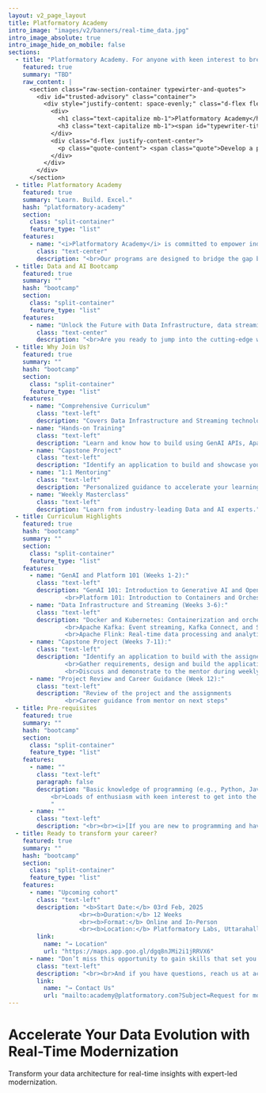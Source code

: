 ```yaml
---
layout: v2_page_layout
title: Platformatory Academy
intro_image: "images/v2/banners/real-time_data.jpg"
intro_image_absolute: true
intro_image_hide_on_mobile: false
sections:
  - title: "Platformatory Academy. For anyone with keen interest to break into Data and AI."
    featured: true
    summary: "TBD"
    raw_content: |
      <section class="raw-section-container typewirter-and-quotes">
        <div id="trusted-advisory" class="container">
          <div style="justify-content: space-evenly;" class="d-flex flex-column h-100 ">
            <div>
              <h1 class="text-capitalize mb-1">Platformatory Academy</h1>
              <h3 class="text-capitalize mb-1"><span id="typewriter-title" >Embrace the world of Data & AI.</span></h3>
            </div>
            <div class="d-flex justify-content-center">
              <p class="quote-content"> <span class="quote">Develop a passion for learning. If you do, you will never cease to grow.</span>  – Anthony J. D'Angelo</p>
            </div>
          </div>  
        </div>
      </section>
  - title: Platformatory Academy
    featured: true
    summary: "Learn. Build. Excel."
    hash: "platformatory-academy"
    section:
      class: "split-container"
      feature_type: "list"
    features:
      - name: "<i>Platformatory Academy</i> is committed to empower individuals to upskill on Data and AI."
        class: "text-center"
        description: "<br>Our programs are designed to bridge the gap between theory and practice, offering hands-on experience from seasoned practitioners. Understanding real-world scenarios and challenges, participants gain the expertise they need to excel as platform and data engineers, ready to handle the dynamic challenges in an organization."
  - title: Data and AI Bootcamp
    featured: true
    summary: ""
    hash: "bootcamp"
    section:
      class: "split-container"
      feature_type: "list"
    features:
      - name: "Unlock the Future with Data Infrastructure, data streaming and GenAI"
        class: "text-center"
        description: "<br>Are you ready to jump into the cutting-edge world of Data Streaming and Generative AI?<br><br>Join our 3-month immersive bootcamp to master the technologies, tools and techniques in building tomorrow’s digital landscape."
  - title: Why Join Us?
    featured: true
    summary: ""
    hash: "bootcamp"
    section:
      class: "split-container"
      feature_type: "list"
    features:
      - name: "Comprehensive Curriculum"
        class: "text-left"
        description: "Covers Data Infrastructure and Streaming technologies and Generative AI"
      - name: "Hands-on Training"
        class: "text-left"
        description: "Learn and know how to build using GenAI APIs, Apache Kafka and Apache Flink"
      - name: "Capstone Project"
        class: "text-left"
        description: "Identify an application to build and showcase your learning and expertise"
      - name: "1:1 Mentoring"
        class: "text-left"
        description: "Personalized guidance to accelerate your learning and career journey."
      - name: "Weekly Masterclass"
        class: "text-left"
        description: "Learn from industry-leading Data and AI experts."
  - title: Curriculum Highlights
    featured: true
    hash: "bootcamp"
    summary: ""
    section:
      class: "split-container"
      feature_type: "list"
    features:
      - name: "GenAI and Platform 101 (Weeks 1-2):"
        class: "text-left"
        description: "GenAI 101: Introduction to Generative AI and OpenAI APIs
                <br>Platform 101: Introduction to Containers and Orchestrations"
      - name: "Data Infrastructure and Streaming (Weeks 3-6):"
        class: "text-left"
        description: "Docker and Kubernetes: Containerization and orchestration for scalable applications.
                <br>Apache Kafka: Event streaming, Kafka Connect, and Streams API.
                <br>Apache Flink: Real-time data processing and analytics."
      - name: "Capstone Project (Weeks 7-11):"
        class: "text-left"
        description: "Identify an application to build with the assigned mentor
                <br>Gather requirements, design and build the application.
                <br>Discuss and demonstrate to the mentor during weekly calls"
      - name: "Project Review and Career Guidance (Week 12):"
        class: "text-left"
        description: "Review of the project and the assignments
                <br>Career guidance from mentor on next steps"
  - title: Pre-requisites
    featured: true
    summary: ""
    hash: "bootcamp"
    section:
      class: "split-container"
      feature_type: "list"
    features:
      - name: ""
        class: "text-left"
        paragraph: false
        description: "Basic knowledge of programming (e.g., Python, Java, or similar languages)
            <br>Loads of enthusiasm with keen interest to get into the field of computer science specifically in data infrastructure and streaming technologies!
            "
      - name: ""
        class: "text-left"
        description: "<br><br><i>[If you are new to programming and have keen interest in joining, let us know when you reach us and we will guide you and support you to fulfill the prerequisites of this program]</i>"
  - title: Ready to transform your career?
    featured: true
    summary: ""
    hash: "bootcamp"
    section:
      class: "split-container"
      feature_type: "list"
    features:
      - name: "Upcoming cohort"
        class: "text-left"
        description: "<b>Start Date:</b> 03rd Feb, 2025
                    <br><b>Duration:</b> 12 Weeks
                    <br><b>Format:</b> Online and In-Person
                    <br><b>Location:</b> Platformatory Labs, Uttarahalli, Bangalore"
        link:
          name: "→ Location"
          url: "https://maps.app.goo.gl/dgq8nJMi2i1jRRVX6"         
      - name: "Don’t miss this opportunity to gain skills that set you apart. Seats are limited—secure yours today!"
        class: "text-left"
        description: "<br><br>And if you have questions, reach us at academy@platformatory.com. Lets envision and build the future together!"
        link:
          name: "→ Contact Us"
          url: "mailto:academy@platformatory.com?Subject=Request for more info on Data and AI Bootcamp" 
---
```


# Accelerate Your Data Evolution with Real-Time Modernization

Transform your data architecture for real-time insights with expert-led modernization.